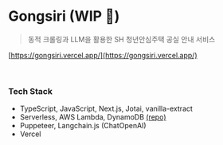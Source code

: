 # Gongsiri (WIP 🚧)

> 동적 크롤링과 LLM을 활용한 SH 청년안심주택 공실 안내 서비스

[https://gongsiri.vercel.app/](https://gongsiri.vercel.app/)

<br />

### Tech Stack

- TypeScript, JavaScript, Next.js, Jotai, vanilla-extract
- Serverless, AWS Lambda, DynamoDB [(repo)](https://github.com/unhyif/gongsiri-lambda)
- Puppeteer, Langchain.js (ChatOpenAI)
- Vercel
